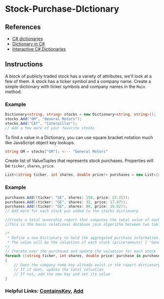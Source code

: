# Stock-Purchase-DIctionary

## References

- [C# dictionaries](https://msdn.microsoft.com/en-us/library/xfhwa508(v=vs.110).aspx#Anchor_8)
- [Dictionary in C#](http://www.c-sharpcorner.com/UploadFile/219d4d/dictionary-in-C-Sharp-language/)
- [Interactive C# Dictionaries](http://www.learncs.org/en/Dictionaries)

## Instructions

A block of publicly traded stock has a variety of attributes, we'll
look at a few of them. A stock has a ticker symbol and a company name.
Create a simple dictionary with ticker symbols and company names in the `Main` method.

### Example

```csharp
Dictionary<string, string> stocks = new Dictionary<string, string>();
stocks.Add("GM", "General Motors");
stocks.Add("CAT", "Caterpillar");
// Add a few more of your favorite stocks
```

To find a value in a Dictionary, you can use square bracket notation much like JavaScript object key lookups.

```csharp
string GM = stocks["GM"]; <--- "General Motors"
```

Create list of ValueTuples that represents stock purchases. Properties will be `ticker`, `shares`, `price`.

```csharp
List<(string ticker, int shares, double price)> purchases = new List<(string, int, double)>();
```

### Example

```csharp
purchases.Add((ticker: "GE", shares: 150, price: 23.21));
purchases.Add((ticker: "GE", shares: 32, price: 17.87));
purchases.Add((ticker: "GE", shares: 80, price: 19.02));
// Add more for each stock you added to the stocks dictionary

//Create a total ownership report that computes the total value of each stock that you have purchased.
//This is the basic relational database join algorithm between two tables.

/*
 * Define a new Dictionary to hold the aggregated purchase information. - The key should be a string that is the full company name.
 * The value will be the valuation of each stock (price*amount) { "General Electric": 35900, "AAPL": 8445, ... }
*/
// Iterate over the purchases and update the valuation for each stock
foreach ((string ticker, int shares, double price) purchase in purchases)
{
	// Does the company name key already exist in the report dictionary?
	// If it does, update the total valuation
	// If not, add the new key and set its value
}
```

### Helpful Links: [ContainsKey](https://msdn.microsoft.com/en-us/library/kw5aaea4(v=vs.110).aspx), [Add](https://msdn.microsoft.com/en-us/library/k7z0zy8k(v=vs.110).aspx)
